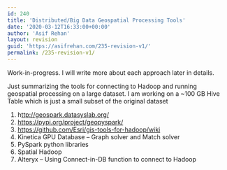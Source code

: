 ```yaml
---
id: 240
title: 'Distributed/Big Data Geospatial Processing Tools'
date: '2020-03-12T16:33:00+00:00'
author: 'Asif Rehan'
layout: revision
guid: 'https://asifrehan.com/235-revision-v1/'
permalink: /235-revision-v1/
---
```


Work-in-progress. I will write more about each approach later in details.

Just summarizing the tools for connecting to Hadoop and running geospatial processing on a large dataset. I am working on a ~100 GB Hive Table which is just a small subset of the original dataset

1. h[ttp://geospark.datasyslab.org/](http://geospark.datasyslab.org/)
2. <https://pypi.org/project/geopyspark/>
3. <https://github.com/Esri/gis-tools-for-hadoop/wiki>
4. Kinetica GPU Database – Graph solver and Match solver
5. PySpark python libraries
6. Spatial Hadoop
7. Alteryx – Using Connect-in-DB function to connect to Hadoop